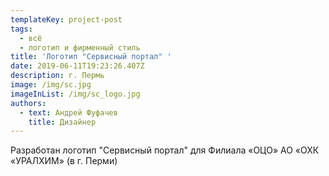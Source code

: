 ```yaml
---
templateKey: project-post
tags:
  - всё
  - логотип и фирменный стиль
title: 'Логотип "Сервисный портал" '
date: 2019-06-11T19:23:26.407Z
description: г. Пермь
image: /img/sc.jpg
imageInList: /img/sc_logo.jpg
authors:
  - text: Андрей Фуфачев
    title: Дизайнер
---
```

Разработан логотип "Сервисный портал" для Филиала «ОЦО» АО «ОХК «УРАЛХИМ» (в г. Перми)
